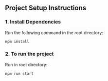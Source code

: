 ## Project Setup Instructions


### 1. Install Dependencies

Run the following command in the root directory:

```bash
npm install

```
### 2. To run the project

Run in root directory:

```bash
npm run start
```


